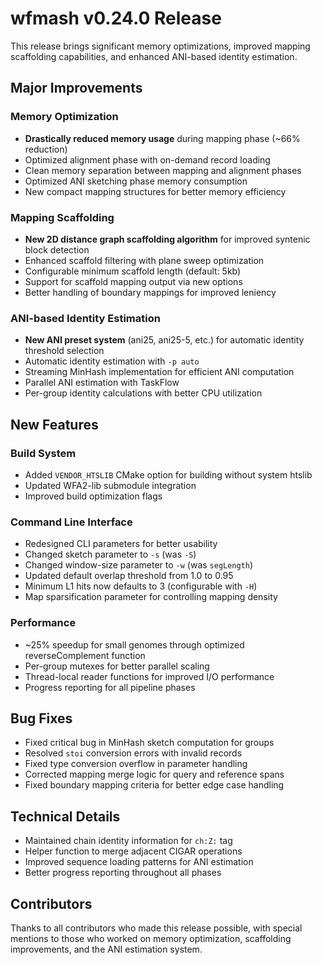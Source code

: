 # wfmash v0.24.0 Release

This release brings significant memory optimizations, improved mapping scaffolding capabilities, and enhanced ANI-based identity estimation.

## Major Improvements

### Memory Optimization
- **Drastically reduced memory usage** during mapping phase (~66% reduction)
- Optimized alignment phase with on-demand record loading
- Clean memory separation between mapping and alignment phases
- Optimized ANI sketching phase memory consumption
- New compact mapping structures for better memory efficiency

### Mapping Scaffolding
- **New 2D distance graph scaffolding algorithm** for improved syntenic block detection
- Enhanced scaffold filtering with plane sweep optimization
- Configurable minimum scaffold length (default: 5kb)
- Support for scaffold mapping output via new options
- Better handling of boundary mappings for improved leniency

### ANI-based Identity Estimation
- **New ANI preset system** (ani25, ani25-5, etc.) for automatic identity threshold selection
- Automatic identity estimation with `-p auto`
- Streaming MinHash implementation for efficient ANI computation
- Parallel ANI estimation with TaskFlow
- Per-group identity calculations with better CPU utilization

## New Features

### Build System
- Added `VENDOR_HTSLIB` CMake option for building without system htslib
- Updated WFA2-lib submodule integration
- Improved build optimization flags

### Command Line Interface
- Redesigned CLI parameters for better usability
- Changed sketch parameter to `-s` (was `-S`)
- Changed window-size parameter to `-w` (was `segLength`)
- Updated default overlap threshold from 1.0 to 0.95
- Minimum L1 hits now defaults to 3 (configurable with `-H`)
- Map sparsification parameter for controlling mapping density

### Performance
- ~25% speedup for small genomes through optimized reverseComplement function
- Per-group mutexes for better parallel scaling
- Thread-local reader functions for improved I/O performance
- Progress reporting for all pipeline phases

## Bug Fixes
- Fixed critical bug in MinHash sketch computation for groups
- Resolved `stoi` conversion errors with invalid records
- Fixed type conversion overflow in parameter handling
- Corrected mapping merge logic for query and reference spans
- Fixed boundary mapping criteria for better edge case handling

## Technical Details
- Maintained chain identity information for `ch:Z:` tag
- Helper function to merge adjacent CIGAR operations
- Improved sequence loading patterns for ANI estimation
- Better progress reporting throughout all phases

## Contributors
Thanks to all contributors who made this release possible, with special mentions to those who worked on memory optimization, scaffolding improvements, and the ANI estimation system.